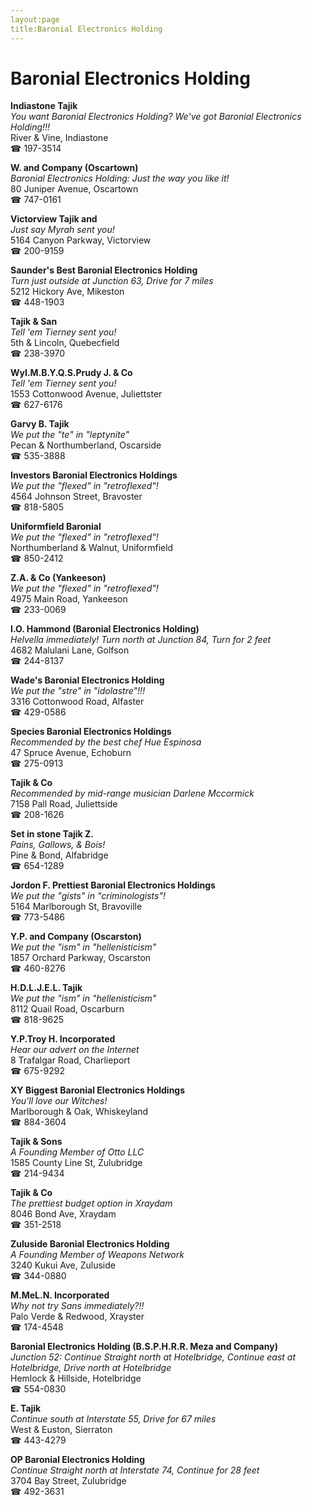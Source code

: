 ```yaml
---
layout:page
title:Baronial Electronics Holding
---
```

# Baronial Electronics Holding

**Indiastone Tajik**  
_You want Baronial Electronics Holding? We've got Baronial Electronics Holding!!!_  
River & Vine, Indiastone  
☎ 197-3514



**W. and Company (Oscartown)**  
_Baronial Electronics Holding: Just the way you like it!_  
80 Juniper Avenue, Oscartown  
☎ 747-0161



**Victorview Tajik and**  
_Just say Myrah sent you!_  
5164 Canyon Parkway, Victorview  
☎ 200-9159



**Saunder's Best Baronial Electronics Holding**  
_Turn just outside at Junction 63, Drive for 7 miles_  
5212 Hickory Ave, Mikeston  
☎ 448-1903



**Tajik & San**  
_Tell 'em Tierney sent you!_  
5th & Lincoln, Quebecfield  
☎ 238-3970



**WyI.M.B.Y.Q.S.Prudy J. & Co**  
_Tell 'em Tierney sent you!_  
1553 Cottonwood Avenue, Juliettster  
☎ 627-6176



**Garvy B. Tajik**  
_We put the "te" in "leptynite"_  
Pecan & Northumberland, Oscarside  
☎ 535-3888



**Investors Baronial Electronics Holdings**  
_We put the "flexed" in "retroflexed"!_  
4564 Johnson Street, Bravoster  
☎ 818-5805



**Uniformfield Baronial**  
_We put the "flexed" in "retroflexed"!_  
Northumberland & Walnut, Uniformfield  
☎ 850-2412



**Z.A. & Co (Yankeeson)**  
_We put the "flexed" in "retroflexed"!_  
4975 Main Road, Yankeeson  
☎ 233-0069



**I.O. Hammond (Baronial Electronics Holding)**  
_Helvella immediately! 
Turn north at Junction 84, Turn for 2 feet_  
4682 Malulani Lane, Golfson  
☎ 244-8137



**Wade's Baronial Electronics Holding**  
_We put the "stre" in "idolastre"!!!_  
3316 Cottonwood Road, Alfaster  
☎ 429-0586



**Species Baronial Electronics Holdings**  
_Recommended by the best chef Hue Espinosa_  
47 Spruce Avenue, Echoburn  
☎ 275-0913



**Tajik & Co**  
_Recommended by mid-range musician Darlene Mccormick_  
7158 Pall Road, Juliettside  
☎ 208-1626



**Set in stone Tajik Z.**  
_Pains, Gallows, & Bois!_  
Pine & Bond, Alfabridge  
☎ 654-1289



**Jordon F. Prettiest Baronial Electronics Holdings**  
_We put the "gists" in "criminologists"!_  
5164 Marlborough St, Bravoville  
☎ 773-5486



**Y.P. and Company (Oscarston)**  
_We put the "ism" in "hellenisticism"_  
1857 Orchard Parkway, Oscarston  
☎ 460-8276



**H.D.L.J.E.L. Tajik**  
_We put the "ism" in "hellenisticism"_  
8112 Quail Road, Oscarburn  
☎ 818-9625



**Y.P.Troy H. Incorporated**  
_Hear our advert on the Internet_  
8 Trafalgar Road, Charlieport  
☎ 675-9292



**XY Biggest Baronial Electronics Holdings**  
_You'll love our Witches!_  
Marlborough & Oak, Whiskeyland  
☎ 884-3604



**Tajik & Sons**  
_A Founding Member of Otto LLC_  
1585 County Line St, Zulubridge  
☎ 214-9434



**Tajik & Co**  
_The prettiest budget option in Xraydam_  
8046 Bond Ave, Xraydam  
☎ 351-2518



**Zuluside Baronial Electronics Holding**  
_A Founding Member of Weapons Network_  
3240 Kukui Ave, Zuluside  
☎ 344-0880



**M.MeL.N. Incorporated**  
_Why not try Sans immediately?!!_  
Palo Verde & Redwood, Xrayster  
☎ 174-4548



**Baronial Electronics Holding (B.S.P.H.R.R. Meza and Company)**  
_Junction 52: Continue Straight north at Hotelbridge, Continue east at Hotelbridge, Drive north at Hotelbridge_  
Hemlock & Hillside, Hotelbridge  
☎ 554-0830



**E. Tajik**  
_Continue south at Interstate 55, Drive for 67 miles_  
West & Euston, Sierraton  
☎ 443-4279



**OP Baronial Electronics Holding**  
_Continue Straight north at Interstate 74, Continue for 28 feet_  
3704 Bay Street, Zulubridge  
☎ 492-3631



